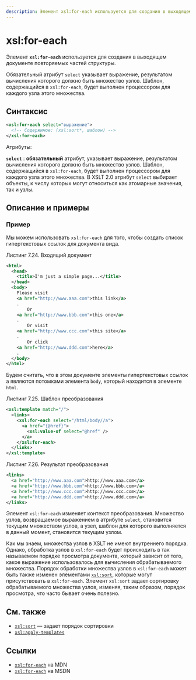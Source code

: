 ```yaml
---
description: Элемент xsl:for-each используется для создания в выходящем документе повторяемых частей структуры
---
```


# xsl:for-each

Элемент **`xsl:for-each`** используется для создания в выходящем документе повторяемых частей структуры.

Обязательный атрибут `select` указывает выражение, результатом вычисления которого должно быть множество узлов. Шаблон, содержащийся в `xsl:for-each`, будет выполнен процессором для каждого узла этого множества.

## Синтаксис

```xml
<xsl:for-each select="выражение">
  <!-- Содержимое: (xsl:sort*, шаблон) -->
</xsl:for-each>
```

Атрибуты:

**`select`**
: **обязательный** атрибут, указывает выражение, результатом вычисления которого должно быть множество узлов. Шаблон, содержащийся в `xsl:for-each`, будет выполнен процессором для каждого узла этого множества. В XSLT 2.0 атрибут `select` выбирает объекты, к числу которых могут относиться как атомарные значения, так и узлы.

## Описание и примеры

### Пример

Мы можем использовать `xsl:for-each` для того, чтобы создать список гипертекстовых ссылок для документа вида.

Листинг 7.24. Входящий документ

```xml
<html>
  <head>
    <title>I'm just a simple page...</title>
  </head>
  <body>
    Please visit
    <a href="http://www.aaa.com">this link</a>
    .
        Or
    <a href="http://www.bbb.com">this one</a>
    .
        Or visit
    <a href="http://www.ccc.com">this site</a>
    .
        Or click
    <a href="http://www.ddd.com">here</a>
    .
  </body>
</html>
```

Будем считать, что в этом документе элементы гипертекстовых ссылок а являются потомками элемента `body`, который находится в элементе `html`.

Листинг 7.25. Шаблон преобразования

```xml
<xsl:template match="/">
  <links>
    <xsl:for-each select="/html/body//a">
      <a href="{@href}">
        <xsl:value-of select="@href" />
      </a>
    </xsl:for-each>
  </links>
</xsl:template>
```

Листинг 7.26. Результат преобразования

```xml
<links>
  <a href="http://www.aaa.com">http://www.aaa.com</a>
  <a href="http://www.bbb.com">http://www.bbb.com</a>
  <a href="http://www.ccc.com">http://www.ccc.com</a>
  <a href="http://www.ddd.com">http://www.ddd.com</a>
</links>
```

Элемент `xsl:for-each` изменяет контекст преобразования. Множество узлов, возвращаемое выражением в атрибуте `select`, становится текущим множеством узлов, а узел, шаблон для которого выполняется в данный момент, становится текущим узлом.

Как мы знаем, множества узлов в XSLT не имеют внутреннего порядка. Однако, обработка узлов в `xsl:for-each` будет происходить в так называемом порядке просмотра документа, который зависит от того, какое выражение использовалось для вычисления обрабатываемого множества. Порядок обработки множества узлов в `xsl:for-each` может быть также изменен элементами [`xsl:sort`](xsl-sort.md), которые могут присутствовать в `xsl:for-each`. Элемент `xsl:sort` задает сортировку обрабатываемого множества узлов, изменяя, таким образом, порядок просмотра, что часто бывает очень полезно.

## См. также

- [`xsl:sort`](xsl-sort.md) — задает порядок сортировки
- [`xsl:apply-templates`](xsl-apply-templates.md)

## Ссылки

- [`xsl:for-each`](https://developer.mozilla.org/en/XSLT/for-each) на MDN
- [`xsl:for-each`](https://msdn.microsoft.com/en-us/library/ms256166.aspx) на MSDN
